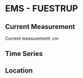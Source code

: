 # EMS - FUESTRUP

## Current Measurement

Current measurement: <Value topic="rivers/pegel-online/EMS/FUESTRUP/measurementValue"/> cm

## Time Series

<TimeSeries topic="rivers/pegel-online/EMS/FUESTRUP/measurementValue" period="week" />

## Location

<WorldMap>
  <Marker lat="52.040266796987986" lon="7.680240800859245" labelTopic="rivers/pegel-online/EMS/FUESTRUP" />
</WorldMap>
